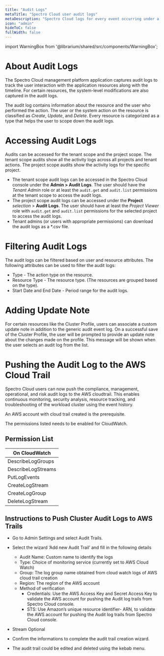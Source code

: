 ```yaml
---
title: "Audit Logs"
metaTitle: "Spectro Cloud user audit logs"
metaDescription: "Spectro Cloud logs for every event occurring under a user for every Kubernetes cluster"
icon: "admin"
hideToC: false
fullWidth: false
---
```


import WarningBox from '@librarium/shared/src/components/WarningBox';

# About Audit Logs

The Spectro Cloud management platform application captures audit logs to track the user interaction with the application resources along with the timeline. For certain resources, the system-level modifications are also captured in the audit logs.

The audit log contains information about the resource and the user who performed the action. The user or the system action on the resource is classified as *Create*, *Update*, and *Delete*. Every resource is categorized as a type that helps the user to scope down the audit logs.

# Accessing Audit Logs

Audits can be accessed for the tenant scope and the project scope. The tenant scope audits show all the activity logs across all projects and tenant actions. The project scope audits show the activity logs for the specific project.

* The tenant scope audit logs can be accessed in the Spectro Cloud console under the **Admin > Audit Logs**. The user should have the *Tenant Admin* role or at least the `audit.get` and `audit.list` permissions at the tenant scope to access the audit logs.
* The project scope audit logs can be accessed under the **Project** *selection* > **Audit Logs**. The user should have at least the *Project Viewer* role with `audit.get` and `audit.list` permissions for the selected project to access the audit logs.
* Tenant admins (or users with appropriate permissions) can download the audit logs as a *.csv file.

# Filtering Audit Logs

The audit logs can be filtered based on user and resource attributes. The following attributes can be used to filter the audit logs:

* Type - The action type on the resource.
* Resource Type - The resource type. (The resources are grouped based on the type).
* Start Date and End Date - Period range for the audit logs.

# Adding Update Note

For certain resources like the Cluster Profile, users can associate a custom update note in addition to the generic audit event log. On a successful save of the Cluster Profile, the user will be prompted to provide an update note about the changes made on the profile. This message will be shown when the user selects an audit log from the list.

# Pushing the Audit Log to the AWS Cloud Trail

Spectro Cloud users can now push the compliance, management, operational, and risk audit logs to the AWS cloudtrail. This enables continuous monitoring, security analysis, resource tracking, and troubleshooting of the workload cluster using the event history.

<WarningBox>
An AWS account with cloud trail created is the prerequisite.

The permissions listed needs to be enabled for CloudWatch.
</WarningBox>

## Permission List

|On CloudWatch|
|-------------|
|DescribeLogGroups|
|DescribeLogStreams|
|PutLogEvents|
|CreateLogStream|
|CreateLogGroup|
|DeleteLogStream|

## Instructions to Push Cluster Audit Logs to AWS Trails 

* Go to Admin Settings and select Audit Trails.
* Select the wizard ‘Add new Audit Trail’ and fill in the following details

  * Audit Name: Custom name to identify the logs
  * Type: Choice of monitoring service (currently set to AWS Cloud Watch)
  * Group: The log group name obtained from cloud watch logs of AWS cloud trail creation
  * Region: The region of the AWS account
  * Method of verification
   	* Credentials:
Use the AWS Access Key and Secret Access Key to validate the AWS account for pushing the Audit log trails from Spectro Cloud console.
   	* STS:
Use Amazon’s unique resource identifier- ARN, to validate the AWS account for pushing the Audit log trails from Spectro Cloud console.
	
* Stream Optional
* Confirm the informations to complete the audit trail creation wizard.
* The audit trail could be edited and deleted using the kebab menu.
